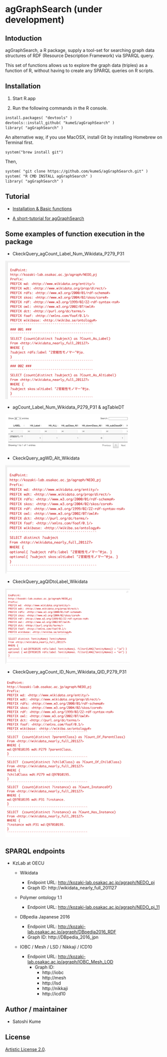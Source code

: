 # agGraphSearch (under development)

## Intoduction

agGraphSearch, a R package, supply a tool-set for searching graph data 
structures of RDF (Resource Description Framework) via SPARQL query.

This set of functions allows us to explore the graph data (triples) 
as a function of R, without having to create any SPARQL queries on R scripts.

## Installation

1. Start R.app

2. Run the following commands in the R console.

```{R}
install.packages( "devtools" )
devtools::install_github( "kumeS/agGraphSearch" )
library( "agGraphSearch" )
```

An alternative way,
if you use MacOSX, install Git by installing Homebrew on Terminal first.

```{r}
system("brew install git")
```

Then,

```{R}
system( "git clone https://github.com/kumeS/agGraphSearch.git" )
system( "R CMD INSTALL agGraphSearch" )
library( "agGraphSearch" )
```

## Tutorial

- [Installation & Basic functions](https://kumes.github.io/agGraphSearch/vignettes/agGraphSearch-installation.html)

- [A short-tutorial for agGraphSearch](https://kumes.github.io/agGraphSearch/vignettes/agGraphSearch-short-tutorial.html)

## Some examples of function execution in the package

- CkeckQuery_agCount_Label_Num_Wikidata_P279_P31

<img src="inst/images/CkeckQuery_agCount_Label_Num_Wikidata_P279_P31.png" width="400px">

- agCount_Label_Num_Wikidata_P279_P31 & agTableDT

<img src="inst/images/agCount_Label_Num_Wikidata_P279_P31.png" width="400px">

- CkeckQuery_agWD_Alt_Wikidata

<img src="inst/images/CkeckQuery_agWD_Alt_Wikidata.png" width="400px">

- CkeckQuery_agQIDtoLabel_Wikidata

<img src="inst/images/CkeckQuery_agQIDtoLabel_Wikidata.png" width="400px">

- CkeckQuery_agCount_ID_Num_Wikidata_QID_P279_P31

<img src="inst/images/CkeckQuery_agCount_ID_Num_Wikidata_QID_P279_P31.png" width="400px">

## SPARQL endpoints 

- KzLab at OECU
  - Wikidata
    - Endpoint URL: http://kozaki-lab.osakac.ac.jp/agraph/NEDO_pj
    - Graph ID: http://wikidata_nearly_full_201127

  - Polymer ontology 1.1
    - Endpoint URL: http://kozaki-lab.osakac.ac.jp/agraph/NEDO_pj_11

  - DBpedia Japanese 2016
    - Endpoint URL: http://kozaki-lab.osakac.ac.jp/agraph/DBpedia2016_RDF
    - Graph ID: http://DBpedia_2016_jpn

  - IOBC / Mesh / LSD / Nikkaji / ICD10
    - Endpoint URL: http://kozaki-lab.osakac.ac.jp/agraph/IOBC_Mesh_LOD
		- Graph ID:
		  - http://iobc
		  - http://mesh
		  - http://lsd
		  - http://nikkaji
		  - http://icd10

## Author / maintainer

- Satoshi Kume

## License

[Artistic License 2.0](http://www.perlfoundation.org/artistic_license_2_0).


